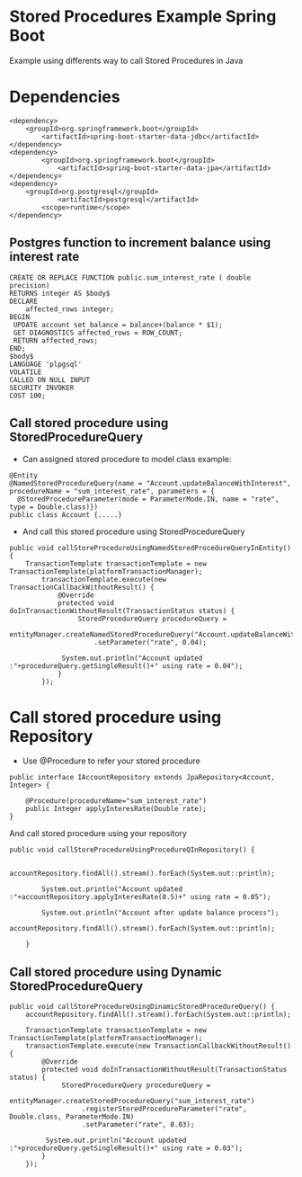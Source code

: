 # Stored Procedures Example Spring Boot
Example using differents way to call  Stored Procedures in Java
# Dependencies
```
<dependency>
	<groupId>org.springframework.boot</groupId>
		<artifactId>spring-boot-starter-data-jdbc</artifactId>
</dependency>
<dependency>
		<groupId>org.springframework.boot</groupId>
			<artifactId>spring-boot-starter-data-jpa</artifactId>
</dependency>		
<dependency>
	<groupId>org.postgresql</groupId>
			<artifactId>postgresql</artifactId>
		<scope>runtime</scope>
</dependency>
```
## Postgres function to increment balance using interest rate
```
CREATE OR REPLACE FUNCTION public.sum_interest_rate ( double precision)
RETURNS integer AS $body$
DECLARE
    affected_rows integer;
BEGIN
 UPDATE account set balance = balance+(balance * $1);
 GET DIAGNOSTICS affected_rows = ROW_COUNT;
 RETURN affected_rows;
END;
$body$
LANGUAGE 'plpgsql'
VOLATILE
CALLED ON NULL INPUT
SECURITY INVOKER
COST 100;
```
## Call stored procedure using StoredProcedureQuery
- Can assigned stored procedure to model class example:
```
@Entity
@NamedStoredProcedureQuery(name = "Account.updateBalanceWithInterest", 
procedureName = "sum_interest_rate", parameters = {
  @StoredProcedureParameter(mode = ParameterMode.IN, name = "rate", type = Double.class)})
public class Account {.....}
```
- And call this stored procedure using StoredProcedureQuery
```
public void callStoreProcedureUsingNamedStoredProcedureQueryInEntity() {
	TransactionTemplate transactionTemplate = new TransactionTemplate(platformTransactionManager);
		transactionTemplate.execute(new TransactionCallbackWithoutResult() {
	        @Override
	        protected void doInTransactionWithoutResult(TransactionStatus status) {
	        	 StoredProcedureQuery procedureQuery =
	   	              entityManager.createNamedStoredProcedureQuery("Account.updateBalanceWithInterest")
	   	             .setParameter("rate", 0.04);
	   	     
	   	     System.out.println("Account updated :"+procedureQuery.getSingleResult()+" using rate = 0.04");
	        }
	    });
```
# Call stored procedure using Repository
- Use @Procedure to refer your stored procedure 
```
public interface IAccountRepository extends JpaRepository<Account, Integer> {

	@Procedure(procedureName="sum_interest_rate")
	public Integer applyInteresRate(Double rate);
}
```
And call stored procedure using your repository
```
public void callStoreProcedureUsingProcedureQInRepository() {
		
		accountRepository.findAll().stream().forEach(System.out::println);
		
		System.out.println("Account updated :"+accountRepository.applyInteresRate(0.5)+" using rate = 0.05");	
	      
		System.out.println("Account after update balance process"); 
	      accountRepository.findAll().stream().forEach(System.out::println);	
		
	}
```
## Call stored procedure using Dynamic StoredProcedureQuery
```
public void callStoreProcedureUsingDinamicStoredProcedureQuery() {
	accountRepository.findAll().stream().forEach(System.out::println);
	
	TransactionTemplate transactionTemplate = new TransactionTemplate(platformTransactionManager);
	transactionTemplate.execute(new TransactionCallbackWithoutResult() {
        @Override
        protected void doInTransactionWithoutResult(TransactionStatus status) {
        	 StoredProcedureQuery procedureQuery =
   	              entityManager.createStoredProcedureQuery("sum_interest_rate")
   	              .registerStoredProcedureParameter("rate", Double.class, ParameterMode.IN)
   	              .setParameter("rate", 0.03);
   	     
   	     System.out.println("Account updated :"+procedureQuery.getSingleResult()+" using rate = 0.03");
        }
    });
```
